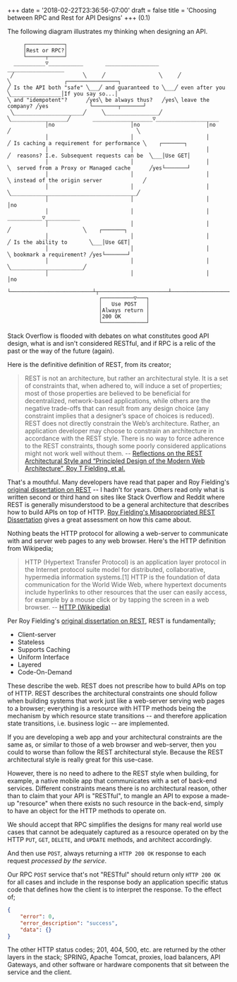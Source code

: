 +++
date = '2018-02-22T23:36:56-07:00'
draft = false 
title = 'Choosing between RPC and Rest for API Designs'
+++
(0.1)

The following diagram illustrates my thinking when designing an API.

```goat
     ┌────────────┐                                                                                                                     
     │Rest or RPC?│                                                                                                                     
     └──────┬─────┘                                                                                                                     
  __________▽___________       _________________       __________________                                                               
 ╱                      ╲     ╱                 ╲     ╱                  ╲                 ┌────────────────┐                           
╱ Is the API both "safe" ╲___╱ and guaranteed to ╲___╱ even after you     ╲________________│If you say so...│                           
╲ and "idempotent"?      ╱yes╲ be always thus?   ╱yes╲ leave the company? ╱yes             └────────┬───────┘                           
 ╲______________________╱     ╲_________________╱     ╲__________________╱       ___________________▽____________________               
            │no                        │no                     │no              ╱                                        ╲              
            │                          │                       │               ╱ Is caching a requirement for performance ╲    ┌───────┐
            │                          │                       │              ╱  reasons? I.e. Subsequent requests can be  ╲___│Use GET│
            │                          │                       │              ╲  served from a Proxy or Managed cache      ╱yes└───────┘
            │                          │                       │               ╲ instead of the origin server             ╱             
            │                          │                       │                ╲________________________________________╱              
            │                          │                       │                                    │no                                 
            │                          │                       │                         ___________▽___________                        
            │                          │                       │                        ╱                       ╲    ┌───────┐          
            │                          │                       │                       ╱ Is the ability to       ╲___│Use GET│          
            │                          │                       │                       ╲ bookmark a requirement? ╱yes└───────┘          
            │                          │                       │                        ╲_______________________╱                       
            │                          │                       │                                    │no                                 
            └──────────────────────────┴┬──────────────────────┴────────────────────────────────────┘                                   
                             ┌──────────▽───┐                                                                                           
                             │   Use POST   │                                                                                           
                             │Always return │                                                                                           
                             │200 OK        │                                                                                           
                             └──────────────┘                                                                                           
```

Stack Overflow is flooded with debates on what constitutes good API design, what is and isn't considered RESTful, and if RPC is a relic of the past or the way of the future (again).

Here is the definitive definition of REST, from its creator;

> REST is not an architecture, but rather an architectural style. It is a set of constraints that, when adhered to, will induce a set of properties; most of those properties are believed to be beneficial for decentralized, network-based applications, while others are the negative trade-offs that can result from any design choice (any constraint implies that a designer’s space of choices is reduced). REST does not directly constrain the Web’s architecture. Rather, an application developer may choose to constrain an architecture in accordance with the REST style. There is no way to force adherence to the REST constraints, though some poorly considered applications might not work well without them.
-- [Reflections on the REST Architectural Style and “Principled Design of the Modern Web Architecture”, Roy T Fielding, et al.](https://research.google.com/pubs/archive/46310.pdf)

That's a mouthful. Many developers have read that paper and Roy Fielding's [original dissertation on REST](https://ics.uci.edu/~fielding/pubs/dissertation/rest_arch_style.htm) -- I hadn't for years. Others read only what is written second or third hand on sites like Stack Overflow and Reddit where REST is generally misunderstood to be a general architecture that describes how to build APIs on top of HTTP. [Roy Fielding's Misappropriated REST Dissertation](https://twobithistory.org/2020/06/28/rest.html) gives a great assessment on how this came about.

Nothing beats the HTTP protocol for allowing a web-server to communicate with and server web pages to any web browser. Here's the HTTP definition from Wikipedia;

> HTTP (Hypertext Transfer Protocol) is an application layer protocol in the Internet protocol suite model for distributed, collaborative, hypermedia information systems.[1] HTTP is the foundation of data communication for the World Wide Web, where hypertext documents include hyperlinks to other resources that the user can easily access, for example by a mouse click or by tapping the screen in a web browser.
-- [HTTP (Wikipedia)](https://en.wikipedia.org/wiki/HTTP) 

Per Roy Fielding's [original dissertation on REST](https://ics.uci.edu/~fielding/pubs/dissertation/rest_arch_style.htm), REST is fundamentally;

* Client-server
* Stateless
* Supports Caching
* Uniform Interface
* Layered
* Code-On-Demand

These describe the web. REST does not prescribe how to build APIs on top of HTTP. REST describes the architectural constraints one should follow when building systems that work just like a web-server serving web pages to a browser; everything is a resource with HTTP methods being the mechanism by which resource state transitions -- and therefore application state transitions, i.e. business logic -- are implemented.

If you are developing a web app and your architectural constraints are the same as, or similar to those of a web browser and web-server, then you could to worse than follow the REST architectural style. Because the REST architectural style is really great for this use-case. 

However, there is no need to adhere to the REST style when building, for example, a native mobile app that communicates with a set of back-end services. Different constraints means there is no architectural reason, other than to claim that your API is "RESTful", to mangle an API to expose a made-up "resource" when there exists no such resource in the back-end, simply to have an object for the HTTP methods to operate on. 

We should accept that RPC simplifies the designs for many real world use cases that cannot be adequately captured as a resource operated on by the HTTP `PUT`, `GET`, `DELETE`, and `UPDATE` methods, and architect accordingly.

And then use `POST`, always returning a `HTTP 200 OK` response to each request _processed by the service_.

Our RPC `POST` service that's not "RESTful" should return only `HTTP 200 OK` for all cases and include in the response body an application specific status code that defines how the client is to interpret the response. To the effect of;

```json
{
    "error": 0,
    "error_description": "success",
    "data": {}
}
```

The other HTTP status codes; 201, 404, 500, etc. are returned by the other layers in the stack; SPRING, Apache Tomcat, proxies, load balancers, API Gateways, and other software or hardware components that sit between the service and the client.

<!-- https://diagon.arthursonzogni.com/#Flowchart -->

<!-- "Rest or RPC?"; -->

<!-- if ("Is the API both \"safe\" and \"idempotent\"?") { -->
<!--   if ("and guaranteed to be always thus?") { -->
<!--     if ("even after you leave the company?") { -->
<!--       "If you say so..." -->

<!--       if ("Is caching a requirement for performance reasons? I.e. Subsequent requests can be served from a Proxy or Managed cache instead of the origin server") { -->
<!--        return "Use GET" -->
<!--       } -->

<!--      if ("Is the ability to bookmark a requirement?") { -->
<!--       return "Use GET" -->
<!--      } -->
<!--    } -->
<!-- } -->
<!-- } -->

<!-- "Use POST"; -->

